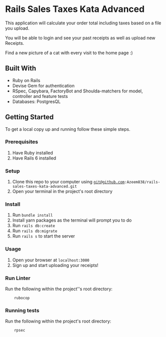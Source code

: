 # Rails Sales Taxes Kata Advanced
This application will calculate your order total including taxes based on a file you upload.

You will be able to login and see your past receipts as well as upload new Receipts.

Find a new picture of a cat with every visit to the home page :)

## Built With

- Ruby on Rails
- Devise Gem for authentication
- RSpec, Capybara, FactoryBot and Shoulda-matchers for model, controller and feature tests
- Databases: PostgresQL

## Getting Started

To get a local copy up and running follow these simple steps.

### Prerequisites

1. Have Ruby installed
2. Have Rails 6 installed

### Setup

1. Clone this repo to your computer using <code>git@github.com:Azeem838/rails-sales-taxes-kata-advanced.git</code>
2. Open your terminal in the project's root directory

### Install

1. Run <code>bundle install</code>
2. Install yarn packages as the terminal will prompt you to do
3. Run <code>rails db:create</code>
4. Run <code>rails db:migrate</code>
5. Run <code>rails s</code> to start the server

### Usage

1. Open your browser at <code>localhost:3000</code>
2. Sign up and start uploading your receipts!


### Run Linter

Run the following within the project''s root directory:

```
    rubocop
```

### Running tests

Run the following within the project's root directory:

```
    rpsec
```
